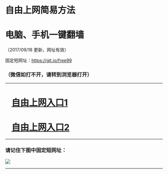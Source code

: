 ﻿# 自由上网简易方法

# 电脑、手机一键翻墙

（2017/09/18 更新，网址有效）

固定短网址：https://git.io/free99

### （微信如打不开，请转到浏览器打开）


***





# &nbsp;&nbsp; <a href="http://ft979819533.fwq-tz1005.info/fwqtz01.html?t=091800127851 " target="_blank">自由上网入口1</a>
# &nbsp;&nbsp; <a href="http://ft25831764.fwq-tz1006.info/fwqtz02.html?t=091800129614 " target="_blank">自由上网入口2</a>
***

### 请记住下图中固定短网址：

<img src="https://s3-us-west-2.amazonaws.com/fwq-1001/yjfq-20170905okok.png" /> 


***

